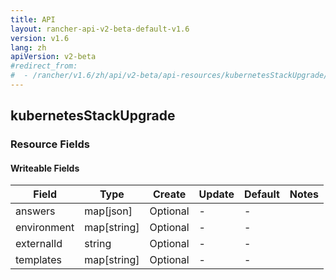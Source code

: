 ```yaml
---
title: API
layout: rancher-api-v2-beta-default-v1.6
version: v1.6
lang: zh
apiVersion: v2-beta
#redirect_from:
#  - /rancher/v1.6/zh/api/v2-beta/api-resources/kubernetesStackUpgrade/
---
```


## kubernetesStackUpgrade



### Resource Fields

#### Writeable Fields

Field | Type | Create | Update | Default | Notes
---|---|---|---|---|---
answers | map[json] | Optional | - | - | 
environment | map[string] | Optional | - | - | 
externalId | string | Optional | - | - | 
templates | map[string] | Optional | - | - | 



<br>
